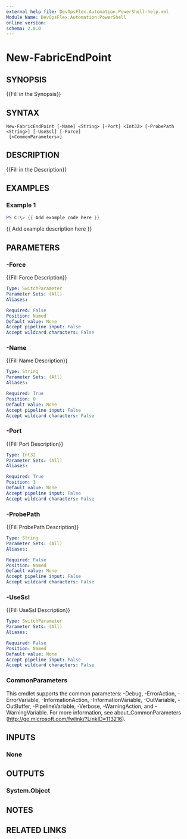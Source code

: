 ```yaml
---
external help file: DevOpsFlex.Automation.PowerShell-help.xml
Module Name: DevOpsFlex.Automation.PowerShell
online version:
schema: 2.0.0
---
```


# New-FabricEndPoint

## SYNOPSIS
{{Fill in the Synopsis}}

## SYNTAX

```
New-FabricEndPoint [-Name] <String> [-Port] <Int32> [-ProbePath <String>] [-UseSsl] [-Force]
 [<CommonParameters>]
```

## DESCRIPTION
{{Fill in the Description}}

## EXAMPLES

### Example 1
```powershell
PS C:\> {{ Add example code here }}
```

{{ Add example description here }}

## PARAMETERS

### -Force
{{Fill Force Description}}

```yaml
Type: SwitchParameter
Parameter Sets: (All)
Aliases:

Required: False
Position: Named
Default value: None
Accept pipeline input: False
Accept wildcard characters: False
```

### -Name
{{Fill Name Description}}

```yaml
Type: String
Parameter Sets: (All)
Aliases:

Required: True
Position: 0
Default value: None
Accept pipeline input: False
Accept wildcard characters: False
```

### -Port
{{Fill Port Description}}

```yaml
Type: Int32
Parameter Sets: (All)
Aliases:

Required: True
Position: 1
Default value: None
Accept pipeline input: False
Accept wildcard characters: False
```

### -ProbePath
{{Fill ProbePath Description}}

```yaml
Type: String
Parameter Sets: (All)
Aliases:

Required: False
Position: Named
Default value: None
Accept pipeline input: False
Accept wildcard characters: False
```

### -UseSsl
{{Fill UseSsl Description}}

```yaml
Type: SwitchParameter
Parameter Sets: (All)
Aliases:

Required: False
Position: Named
Default value: None
Accept pipeline input: False
Accept wildcard characters: False
```

### CommonParameters
This cmdlet supports the common parameters: -Debug, -ErrorAction, -ErrorVariable, -InformationAction, -InformationVariable, -OutVariable, -OutBuffer, -PipelineVariable, -Verbose, -WarningAction, and -WarningVariable.
For more information, see about_CommonParameters (http://go.microsoft.com/fwlink/?LinkID=113216).

## INPUTS

### None

## OUTPUTS

### System.Object
## NOTES

## RELATED LINKS
